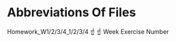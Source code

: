 # Abbreviations Of Files 
Homework_W1/2/3/4_1/2/3/4
         ☝️       ☝️
        Week   Exercise Number 
